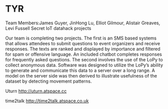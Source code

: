 # TYR
Team Members:James Guyer, JinHong Lu, Elliot Gilmour, Alistair Greaves, Levi Fussell
Secret IoT datahack projects

Our team is completing two projects. 
The first is an SMS based systems that allows attendees to submit questions to event organizers and receive responses. The texts are ranked and displayed by importance and filtered for spam or offensive language. An included chatbot completes responses for frequently asked questions. 
The second involves the use of the LoPy to collect anonymous data. Software was designed to utilize the LoPy’s ability to generate and communicate this data to a server over a long range. A model on the server side was then derived to illustrate usefulness of the dataset by detecting movement patterns.

Uturn
http://uturn.atspace.cc 


time2talk
http://time2talk.atspace.co.uk

